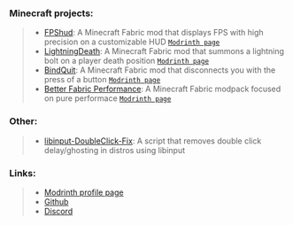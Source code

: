 ### Minecraft projects:  
> - [FPShud](https://github.com/Flavio6561/FPShud): A Minecraft Fabric mod that displays FPS with high precision on a customizable HUD [`Modrinth page`](https://modrinth.com/mod/fpshud)  
> - [LightningDeath](https://github.com/Flavio6561/LightningDeath): A Minecraft Fabric mod that summons a lightning bolt on a player death position [`Modrinth page`](https://modrinth.com/mod/lightningdeath)  
> - [BindQuit](https://github.com/Flavio6561/BindQuit): A Minecraft Fabric mod that disconnects you with the press of a button [`Modrinth page`](https://modrinth.com/mod/bindquit)  
> - [Better Fabric Performance](https://github.com/Flavio6561/Better-Fabric-Performance): A Minecraft Fabric modpack focused on pure performace [`Modrinth page`](https://modrinth.com/modpack/better-fabric-performance)  
### Other:
> - [libinput-DoubleClick-Fix](https://github.com/Flavio6561/libinput-DoubleClick-Fix): A script that removes double click delay/ghosting in distros using libinput  
### Links:  
> - [Modrinth profile page](https://modrinth.com/user/flaviosessantacinquesessantuno)  
> - [Github](https://github.com/Flavio6561)  
> - [Discord](https://discordapp.com/users/715189608085716992)  
